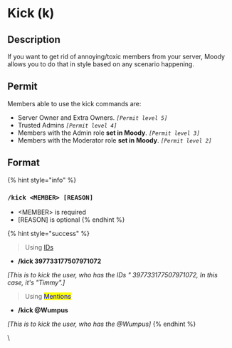 # Kick (k)

## Description

If you want to get rid of annoying/toxic members from your server, Moody allows you to do that in style based on any scenario happening.

## Permit

Members able to use the kick commands are:

* Server Owner and Extra Owners. _`[Permit level 5]`_
* Trusted Admins _`[Permit level 4]`_
* Members with the Admin role **set in Moody**. _`[Permit level 3]`_
* Members with the Moderator role **set in Moody**. _`[Permit level 2]`_

## Format <a href="#format" id="format"></a>

{% hint style="info" %}
### `/kick <MEMBER> [REASON]` <a href="#w-kick-less-than-member-s-greater-than-less-than-parameters-greater-than" id="w-kick-less-than-member-s-greater-than-less-than-parameters-greater-than"></a>

* \<MEMBER> is required
* \[REASON] is optional
{% endhint %}

{% hint style="success" %}
> Using [IDs](https://support.discord.com/hc/en-us/articles/206346498-Where-can-I-find-my-User-Server-Message-ID-)

* **/kick 397733177507971072**

_\[This is to kick the user, who has the IDs " 397733177507971072, In this case, it's "Timmy".]_

> Using <mark style="color:blue;">Mentions</mark>

* **/kick @Wumpus**

_\[This is to kick the user, who has the @Wumpus]_
{% endhint %}



\
